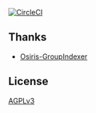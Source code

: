 [![CircleCI](https://circleci.com/gh/knarfeh/searchtelegram-bot.svg?style=shield)](https://circleci.com/gh/knarfeh/searchtelegram-bot)

## Thanks

* [Osiris-GroupIndexer](https://github.com/wfjsw/osiris-groupindexer)

## License

[AGPLv3](https://www.gnu.org/licenses/agpl-3.0.en.html)
